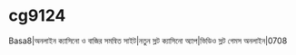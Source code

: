 # cg9124
Basa8|অনলাইন ক্যাসিনো ও বাজির সমন্বিত সাইট|নতুন স্লট ক্যাসিনো অ্যাপ|ভিডিও স্লট গেমস অনলাইন|0708 

